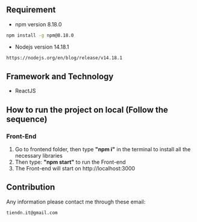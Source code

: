 ## Requirement
- npm version 8.18.0
```sh
npm install -g npm@8.18.0
```
- Nodejs version 14.18.1
```sh
https://nodejs.org/en/blog/release/v14.18.1
```
## Framework and Technology
- ReactJS

## How to run the project on local (Follow the sequence)
### Front-End 
1. Go to frontend folder, then type **"npm i"** in the terminal to install all the necessary libraries
2. Then type: **"npm start"** to run the Front-end
3. The Front-end will start on http://localhost:3000

## Contribution
Any information please contact me through these email: 
```sh
tiendn.it@gmail.com
``` 